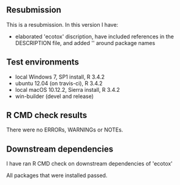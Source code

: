 ## Resubmission
This is a resubmission. In this version I have:

* elaborated 'ecotox' discription, have included references in the 
DESCRIPTION file, and added '' around package names

## Test environments
* local Windows 7, SP1 install, R 3.4.2
* ubuntu 12.04 (on travis-ci), R 3.4.2
* local macOS 10.12.2, Sierra install, R 3.4.2
* win-builder (devel and release)

## R CMD check results
There were no ERRORs, WARNINGs or NOTEs. 

## Downstream dependencies
I have ran R CMD check on downstream dependencies of 'ecotox'
 
All packages that were installed passed. 
